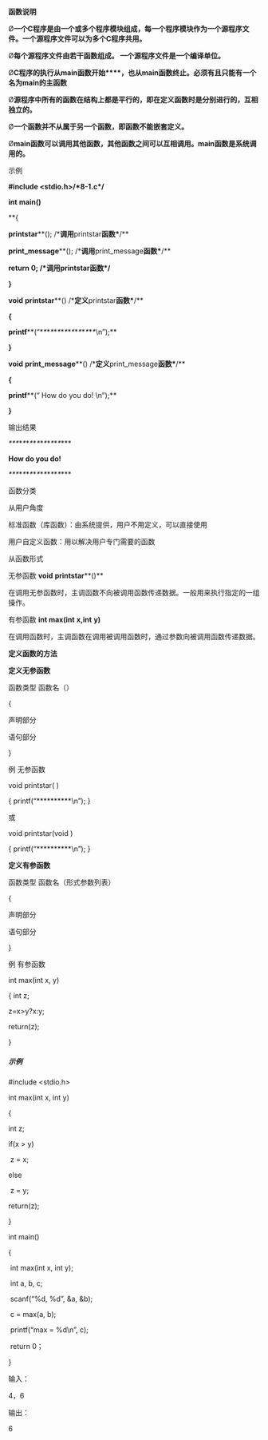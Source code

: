 **函数说明**

Ø**一个****C****程序是由一个或多个程序模块组成，每一个程序模块作为一个源程序文件。一个源程序文件可以为多个****C****程序共用。**

Ø**每个源程序文件由若干函数组成。 一个源程序文件是一个编译单位。**

Ø**C****程序的执行****从****main****函数开始****，也从****main****函数终止。****必须有且****只能有一个名为****main****的主函数**

Ø**源程序中所有的函数在结构上都是平行的，即在定义函数时是分别进行的，互相独立的。**

Ø**一个函数并不从属于另一个函数，即函数不能嵌套定义。**

Ø**main****函数可以调用其他函数，其他函数之间可以互相调用。****main****函数是系统调用的****。**

示例

**#include <****stdio.h****>/\*8-1.c\*/**

**int** **main()**

**{  

 **printstar****();  /\*****调用****printstar****函数\*****/**

 **print_message****(); /\*****调用****print_message****函数\*****/**

 **return 0; /\*****调用****printstar****函数\*****/**

**}**

**void** **printstar****() /\*****定义****printstar****函数\*****/**

**{**

 **printf****(“\**\**\**\**\**\**\**\**\**\**\**\**\**\**\**\**\n”);**

**}**

**void** **print_message****()  /\*****定义****print_message****函数\*****/**

**{**

  **printf****(“   How  do  you  do! \n”);**

**}**

输出结果

***\**\**\**\**\**\**\**\**\**\**\**\**\**\**\**\***

   **How   do   you   do!**

***\**\**\**\**\**\**\**\**\**\**\**\**\**\**\**\***

函数分类

从用户角度

标准函数（库函数）：由系统提供，用户不用定义，可以直接使用

用户自定义函数：用以解决用户专门需要的函数

从函数形式

无参函数       			**void** **printstar****()**  

在调用无参函数时，主调函数不向被调用函数传递数据。一般用来执行指定的一组操作。

有参函数					**int max(int** **x,int** **y)**

   在调用函数时，主调函数在调用被调用函数时，通过参数向被调用函数传递数据。

**定义函数的方法**

**定义无参函数**

函数类型   函数名（）

{

 声明部分

 语句部分

}

例  无参函数

 void printstar( )

 {  printf(“**********\n”);  }

或

 void printstar(void )

 {  printf(“**********\n”);  }

**定义有参函数**

函数类型   函数名（形式参数列表）

{

 声明部分

 语句部分

}

例  有参函数

 int max(int x, y)

 {  int z;

   z=x>y?x:y;

   return(z);

 }

##### 示例

\#include <stdio.h>

int max(int x, int y)

{

 int z;

 if(x > y)

​      z = x;

 else

​        z = y;

 return(z);

}



int main()

{

​    int max(int x, int y);

​    int a, b, c;

​    scanf(“%d, %d”, &a, &b);

​    c = max(a, b);

​    printf(“max = %d\n”, c);

​    return 0；

}

输入：

4，6

输出：

6
